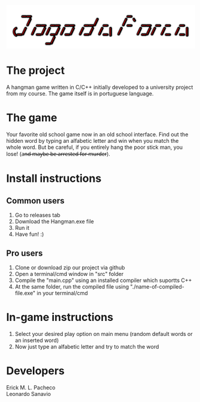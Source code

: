 ![Logic Flight logo](doc/hangman.gif)

# The project

A hangman game written in C/C++ initially developed to a university project from my course.
The game itself is in portuguese language.

# The game

Your favorite old school game now in an old school interface. Find out the hidden word by typing an alfabetic letter and win when you match the whole word. But be careful, if you entirely hang the poor stick man, you lose! (a̶n̶̶̶d̶̶̶ ̶̶̶m̶̶̶a̶̶̶y̶̶̶b̶̶̶e̶̶̶ ̶̶̶b̶̶̶e̶̶̶ ̶̶̶a̶̶̶r̶̶̶r̶̶̶e̶̶̶s̶̶̶t̶̶̶e̶̶̶d̶̶̶ ̶̶̶f̶̶̶o̶̶̶r̶̶̶ ̶̶̶m̶̶̶u̶̶̶r̶̶̶d̶̶̶e̶̶̶r).

# Install instructions

## Common users
1. Go to releases tab</br >
2. Download the Hangman.exe file</br >
3. Run it</br >
4. Have fun! :)

## Pro users
1. Clone or download zip our project via github</br >
2. Open a terminal/cmd window in "src" folder</br >
3. Compile the "main.cpp" using an installed compiler which suportts C++</br >
4. At the same folder, run the compiled file using "./name-of-compiled-file.exe" in your terminal/cmd

# In-game instructions

1. Select your desired play option on main menu (random default words or an inserted word)</br >
2. Now just type an alfabetic letter and try to match the word

# Developers

Erick M. L. Pacheco</br >
Leonardo Sanavio
